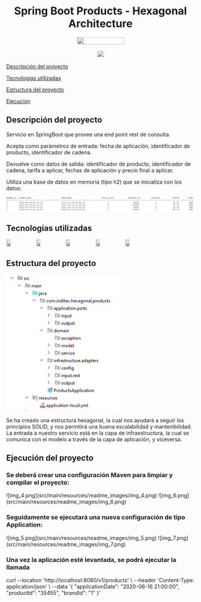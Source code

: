 <h1 align="center"> Spring Boot Products - Hexagonal Architecture </h1>

<p align="center">
  <img width="50%" height="50%" src="https://miro.medium.com/v2/resize:fit:761/1*9A0lTCXhJma8-gSISbzKrA.png" />
</p>

<p align="center">
   <img src="https://img.shields.io/badge/Status-En_desarrollo-green"/>
</p>

[Descripción del proyecto](#descripción-del-proyecto)

[Tecnologías utilizadas](#tecnologías-utilizadas)

[Estructura del proyecto](#estructura-del-proyecto)

[Ejecución](#ejecución-del-proyecto)

## Descripción del proyecto
Servicio en SpringBoot que provee una end point rest de consulta.

Acepta como parámetros de entrada: fecha de aplicación, identificador de producto, identificador de cadena.

Devuelve como datos de salida: identificador de producto, identificador de cadena, tarifa a aplicar, fechas de aplicación y precio final a aplicar.

Utiliza una base de datos en memoria (tipo h2) que se inicializa con los datos:

![img.png](src/main/resources/readme_images/img.png)

## Tecnologías utilizadas
<p align="left">
  <img width="15%" height="15%" src="https://miro.medium.com/v2/resize:fit:1358/1*yIEa02vx20jdlcWWJM-L4Q.jpeg" />
  <img width="15%" height="15%" src="https://miro.medium.com/v2/resize:fit:1400/1*Jt34KK87zw10NOLYqU-CNQ.jpeg" />
  <img width="15%" height="15%" src="https://user-images.githubusercontent.com/33158051/103466459-7524de80-4d13-11eb-96ba-f13e5409a18a.png" />
  <img width="15%" height="15%" src="https://dc722jrlp2zu8.cloudfront.net/media/uploads/2020/09/08/pildora-04-imagen.png" />
  <img width="15%" height="15%" src="https://upload.wikimedia.org/wikipedia/commons/a/a1/H2_logo.png" />
</p>

## Estructura del proyecto
![img_3.png](src/main/resources/readme_images/img_3.png)

Se ha creado una estructura hexagonal, la cual nos ayudará a seguir los principios SOLID, y nos permitirá una buena escalabilidad y mantenibilidad.
La entrada a nuestro servicio está en la capa de infraestructura, la cual se comunica con el modelo a través de la capa de aplicación, y viceversa.

## Ejecución del proyecto

<h3>Se deberá crear una configuración Maven para limpiar y compilar el proyecto:</h3>
![img_4.png](src/main/resources/readme_images/img_4.png)
![img_6.png](src/main/resources/readme_images/img_6.png)

<h3>Seguidamente se ejecutará una nueva configuración de tipo Application:</h3>
![img_5.png](src/main/resources/readme_images/img_5.png)
![img_7.png](src/main/resources/readme_images/img_7.png)

<h3>Una vez la aplicación esté levantada, se podrá ejecutar la llamada</h3>
curl --location 'http://localhost:8080/v1/products' \
--header 'Content-Type: application/json' \
--data '{
"applicationDate": "2020-06-16 21:00:00",
"productId": "35455",
"brandId": "1"
}'